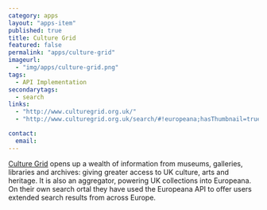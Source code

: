 ```yaml
---
category: apps
layout: "apps-item"
published: true
title: Culture Grid
featured: false
permalink: "apps/culture-grid"
imageurl: 
  - "img/apps/culture-grid.png"
tags: 
  - API Implementation
secondarytags:
  - search
links: 
  - "http://www.culturegrid.org.uk/"
  - "http://www.culturegrid.org.uk/search/#!europeana;hasThumbnail=true;query=bicycle"

contact: 
  email: 
---
```

[Culture Grid](http://www.culturegrid.org.uk/) opens up a wealth of information from museums, galleries, libraries and archives: giving greater access to UK culture, arts and heritage. It is also an aggregator, powering UK collections into Europeana. On their own search ortal they have used the Europeana API to offer users extended search results from across Europe.
